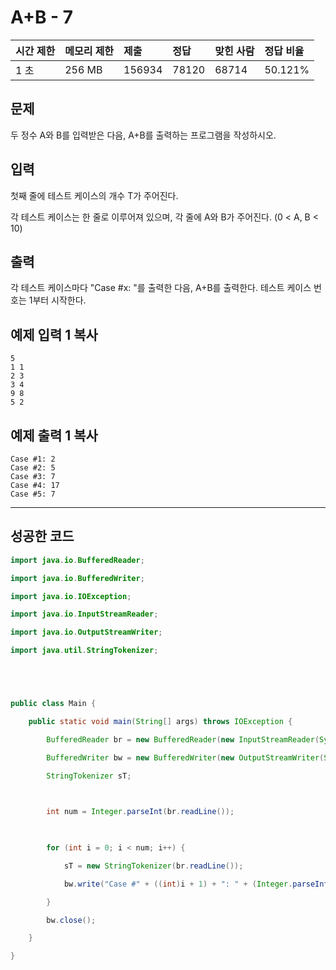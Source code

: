 # A+B - 7

| 시간 제한 | 메모리 제한 | 제출   | 정답  | 맞힌 사람 | 정답 비율 |
| :-------- | :---------- | :----- | :---- | :-------- | :-------- |
| 1 초      | 256 MB      | 156934 | 78120 | 68714     | 50.121%   |

## 문제

두 정수 A와 B를 입력받은 다음, A+B를 출력하는 프로그램을 작성하시오.

## 입력

첫째 줄에 테스트 케이스의 개수 T가 주어진다.

각 테스트 케이스는 한 줄로 이루어져 있으며, 각 줄에 A와 B가 주어진다. (0 < A, B < 10)

## 출력

각 테스트 케이스마다 "Case #x: "를 출력한 다음, A+B를 출력한다. 테스트 케이스 번호는 1부터 시작한다.

## 예제 입력 1 복사

```
5
1 1
2 3
3 4
9 8
5 2
```

## 예제 출력 1 복사

```
Case #1: 2
Case #2: 5
Case #3: 7
Case #4: 17
Case #5: 7
```

------

## 성공한 코드

```java
import java.io.BufferedReader;

import java.io.BufferedWriter;

import java.io.IOException;

import java.io.InputStreamReader;

import java.io.OutputStreamWriter;

import java.util.StringTokenizer;





public class Main {

	public static void main(String[] args) throws IOException {

		BufferedReader br = new BufferedReader(new InputStreamReader(System.in));

		BufferedWriter bw = new BufferedWriter(new OutputStreamWriter(System.out));

		StringTokenizer sT;

	

		int num = Integer.parseInt(br.readLine());

		

		for (int i = 0; i < num; i++) {

			sT = new StringTokenizer(br.readLine());

			bw.write("Case #" + ((int)i + 1) + ": " + (Integer.parseInt(sT.nextToken()) + Integer.parseInt(sT.nextToken())) + "\n");

		}

		bw.close();

	}

}
```

